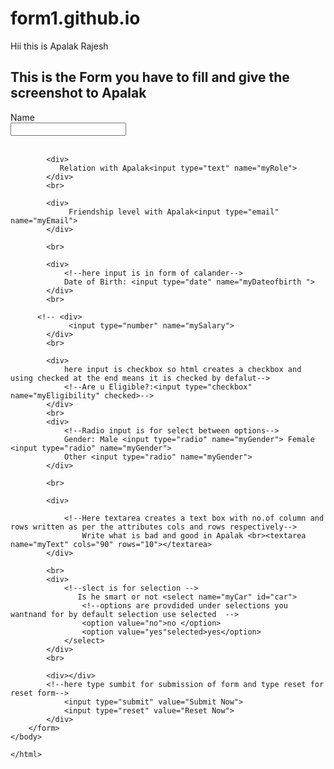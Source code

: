 # form1.github.io
Hii this is Apalak Rajesh
<!DOCTYPE html>
<html lang="en">
<head>
    <meta charset="UTF-8">
    <meta http-equiv="X-UA-Compatible" content="IE=edge">
    <meta name="viewport" content="width=device-width, initial-scale=1.0">
    <title>Forms</title>
    <body>
        <h2>This is the Form you have to fill and give the screenshot to Apalak</h2>
        <form action="backend.php">
            <!--label is used for clicking the desired heading of form to directly came under the block insted of clicking the block-->
            <label for="name"> Name</label>
            <!--Input tag is used to take input-->
            <div>
                <!--Here input is in form of text-->
                 <input type="text" name="myName" id="name">
            </div>
            <br>
            
            <div>
               Relation with Apalak<input type="text" name="myRole">
            </div>
            <br>
            
            <div>
                 Friendship level with Apalak<input type="email" name="myEmail">
            </div>
    
            <br>
            
            <div>
                <!--here input is in form of calander-->
                Date of Birth: <input type="date" name="myDateofbirth ">
            </div>
            <br>
        
          <!-- <div>
                 <input type="number" name="mySalary">
            </div>
            <br>
            
            <div>
                here input is checkbox so html creates a checkbox and using checked at the end means it is checked by defalut-->
                <!--Are u Eligible?:<input type="checkbox" name="myEligibility" checked>-->
            </div>
            <br>
            <div>
                <!--Radio input is for select between options--> 
                Gender: Male <input type="radio" name="myGender"> Female <input type="radio" name="myGender">
                Other <input type="radio" name="myGender">
            </div>
    
            <br>
            
            <div>
                
                <!--Here textarea creates a text box with no.of column and rows written as per the attributes cols and rows respectively-->
                    Write what is bad and good in Apalak <br><textarea name="myText" cols="90" rows="10"></textarea>
            </div>
    
            <br>
            <div>
                <!--slect is for selection -->
                   Is he smart or not <select name="myCar" id="car">
                    <!--options are provdided under selections you wantnand for by default selection use selected  -->
                    <option value="no">no </option>
                    <option value="yes"selected>yes</option>
                </select>
            </div>
            <br>
    
            <div></div>
            <!--here type sumbit for submission of form and type reset for reset form-->
                <input type="submit" value="Submit Now">
                <input type="reset" value="Reset Now">
            </div>
        </form>
    </body>
    
    </html>
</head>
<body>
    
</body>
</html>
